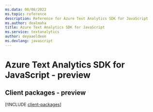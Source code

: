 ```yaml
---
ms.data: 08/08/2022
ms.topic: reference
description: Reference for Azure Text Analytics SDK for JavaScript
ms.author: dealmaha
title: Azure Text Analytics SDK for JavaScript
ms.service: textanalytics
author: deyaaeldeen
ms.devlang: javascript
---
```

# Azure Text Analytics SDK for JavaScript - preview

## Client packages - preview
[!INCLUDE [client-packages](text-analytics-client-index.md)]